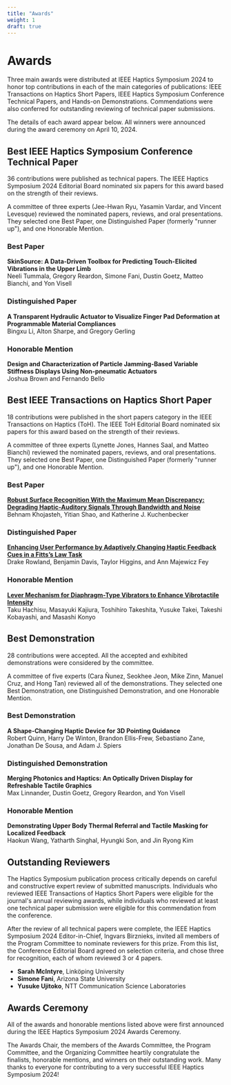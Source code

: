 ```yaml
---
title: "Awards"
weight: 1
draft: true
---
```

# Awards

Three main awards were distributed at IEEE Haptics Symposium 2024 to honor top contributions in each of the main categories of publications: IEEE Transactions on Haptics Short Papers, IEEE Haptics Symposium Conference Technical Papers, and Hands-on Demonstrations. Commendations were also conferred for outstanding reviewing of technical paper submissions.

The details of each award appear below. All winners were announced during the award ceremony on April 10, 2024.

## Best IEEE Haptics Symposium Conference Technical Paper

36 contributions were published as technical papers. The IEEE Haptics Symposium 2024 Editorial Board nominated six papers for this award based on the strength of their reviews.

A committee of three experts (Jee-Hwan Ryu, Yasamin Vardar, and Vincent Levesque) reviewed the nominated papers, reviews, and oral presentations. They selected one Best Paper, one Distinguished Paper (formerly "runner up"), and one Honorable Mention.

### Best Paper

**SkinSource: A Data-Driven Toolbox for Predicting Touch-Elicited Vibrations in the Upper Limb**  
Neeli Tummala, Gregory Reardon, Simone Fani, Dustin Goetz, Matteo Bianchi, and Yon Visell

### Distinguished Paper

**A Transparent Hydraulic Actuator to Visualize Finger Pad Deformation at Programmable Material Compliances**  
Bingxu Li, Alton Sharpe, and Gregory Gerling

### Honorable Mention

**Design and Characterization of Particle Jamming-Based Variable Stiffness Displays Using Non-pneumatic Actuators**  
Joshua Brown and Fernando Bello

## Best IEEE Transactions on Haptics Short Paper

18 contributions were published in the short papers category in the IEEE Transactions on Haptics (ToH). The IEEE ToH Editorial Board nominated six papers for this award based on the strength of their reviews.

A committee of three experts (Lynette Jones, Hannes Saal, and Matteo Bianchi) reviewed the nominated papers, reviews, and oral presentations. They selected one Best Paper, one Distinguished Paper (formerly "runner up"), and one Honorable Mention.

### Best Paper

**[Robust Surface Recognition With the Maximum Mean Discrepancy: Degrading Haptic-Auditory Signals Through Bandwidth and Noise](https://doi.org/10.1109/TOH.2024.3356609)**  
Behnam Khojasteh, Yitian Shao, and Katherine J. Kuchenbecker

### Distinguished Paper

**[Enhancing User Performance by Adaptively Changing Haptic Feedback Cues in a Fitts’s Law Task](https://doi.org/10.1109/TOH.2024.3358188)**  
Drake Rowland, Benjamin Davis, Taylor Higgins, and Ann Majewicz Fey

### Honorable Mention

**[Lever Mechanism for Diaphragm-Type Vibrators to Enhance Vibrotactile Intensity](https://doi.org/10.1109/TOH.2024.3354253)**  
Taku Hachisu, Masayuki Kajiura, Toshihiro Takeshita, Yusuke Takei, Takeshi Kobayashi, and Masashi Konyo
 
## Best Demonstration

28 contributions were accepted. All the accepted and exhibited demonstrations were considered by the committee.

A committee of five experts (Cara Ñunez, Seokhee Jeon, Mike Zinn, Manuel Cruz, and Hong Tan) reviewed all of the demonstrations. They selected one Best Demonstration, one Distinguished Demonstration, and one Honorable Mention.

### Best Demonstration

**A Shape-Changing Haptic Device for 3D Pointing Guidance**  
Robert Quinn, Harry De Winton, Brandon Ellis-Frew, Sebastiano Zane, Jonathan De Sousa, and Adam J. Spiers


### Distinguished Demonstration

**Merging Photonics and Haptics: An Optically Driven Display for Refreshable Tactile Graphics**  
Max Linnander, Dustin Goetz, Gregory Reardon, and Yon Visell

### Honorable Mention

**Demonstrating Upper Body Thermal Referral and Tactile Masking for Localized Feedback**  
Haokun Wang, Yatharth Singhal, Hyungki Son, and Jin Ryong Kim

## Outstanding Reviewers

The Haptics Symposium publication process critically depends on careful and constructive expert review of submitted manuscripts. Individuals who reviewed IEEE Transactions of Haptics Short Papers were eligible for the journal's annual reviewing awards, while individuals who reviewed at least one technical paper submission were eligible for this commendation from the conference.

After the review of all technical papers were complete, the IEEE Haptics Symposium 2024 Editor-in-Chief, Ingvars Birznieks, invited all members of the Program Committee to nominate reviewers for this prize. From this list, the Conference Editorial Board agreed on selection criteria, and chose three for recognition, each of whom reviewed 3 or 4 papers.

* **Sarah McIntyre**, Linköping University
* **Simone Fani**, Arizona State University
* **Yusuke Ujitoko**, NTT Communication Science Laboratories

## Awards Ceremony
All of the awards and honorable mentions listed above were first announced during the IEEE Haptics Symposium 2024 Awards Ceremony.

The Awards Chair, the members of the Awards Committee, the Program Committee, and the Organizing Committee heartily congratulate the finalists, honorable mentions, and winners on their outstanding work. Many thanks to everyone for contributing to a very successful IEEE Haptics Symposium 2024!
